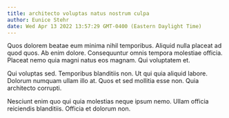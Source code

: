 ```yaml
---
title: architecto voluptas natus nostrum culpa
author: Eunice Stehr
date: Wed Apr 13 2022 13:57:29 GMT-0400 (Eastern Daylight Time)
---
```

Quos dolorem beatae eum minima nihil temporibus. Aliquid nulla placeat ad quod quos. Ab enim dolore. Consequuntur omnis tempora molestiae officia. Placeat nemo quia magni natus eos magnam. Qui voluptatem et.

 Qui voluptas sed. Temporibus blanditiis non. Ut qui quia aliquid labore. Dolorum numquam ullam illo at. Quos et sed mollitia esse non. Quia architecto corrupti.

 Nesciunt enim quo qui quia molestias neque ipsum nemo. Ullam officia reiciendis blanditiis. Officia et dolorum non.